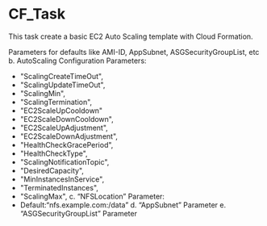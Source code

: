 # CF_Task

This task create a basic EC2 Auto Scaling template with Cloud Formation. 



Parameters for defaults like AMI-ID, AppSubnet, ASGSecurityGroupList, etc
b. AutoScaling Configuration Parameters:
- "ScalingCreateTimeOut",
- "ScalingUpdateTimeOut",
- "ScalingMin",
- "ScalingTermination",
- "EC2ScaleUpCooldown"
- "EC2ScaleDownCooldown",
- "EC2ScaleUpAdjustment",
- "EC2ScaleDownAdjustment",
- "HealthCheckGracePeriod",
- "HealthCheckType",
- "ScalingNotificationTopic",
- "DesiredCapacity",
- "MinInstancesInService",
- "TerminatedInstances",
- "ScalingMax",
c. “NFSLocation” Parameter:
- Default:“nfs.example.com:/data”
d. “AppSubnet” Parameter
e. “ASGSecurityGroupList” Parameter

